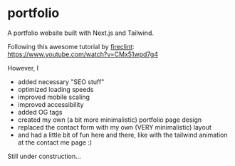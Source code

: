 # portfolio

A portfolio website built with Next.js and Tailwind.

Following this awesome tutorial by <a href="https://github.com/fireclint/">fireclint</a>:<br/>https://www.youtube.com/watch?v=CMx51wpd7g4

However, I
  - added necessary "SEO stuff"
  - optimized loading speeds
  - improved mobile scaling
  - improved accessibility
  - added OG tags
  - created my own (a bit more minimalistic) portfolio page design
  - replaced the contact form with my own (VERY minimalistic) layout
  - and had a little bit of fun here and there, like with the tailwind animation at the contact me page :)

Still under construction...

